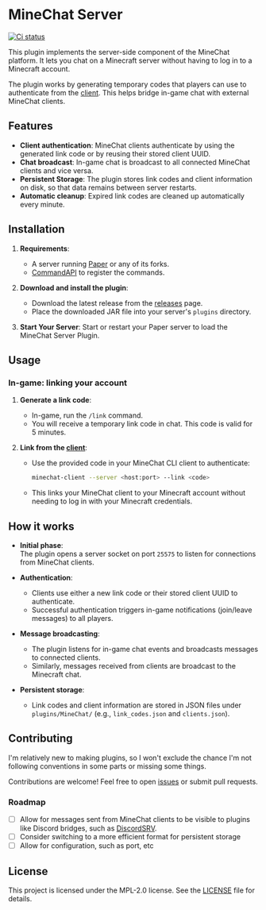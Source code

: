 # MineChat Server

[![Ci status](https://github.com/walker84837/MineChat-Server/actions/workflows/build.yml/badge.svg)](https://github.com/walker84837/MineChat-Server/actions/workflows/build.yml)

This plugin implements the server-side component of the MineChat platform. It lets you chat on a Minecraft server without having to log in to a Minecraft account.

The plugin works by generating temporary codes that players can use to authenticate from the [client](https://github.com/walker84837/minechat-client). This helps bridge in-game chat with external MineChat clients.

## Features

- **Client authentication**: MineChat clients authenticate by using the generated link code or by reusing their stored client UUID.
- **Chat broadcast**: In-game chat is broadcast to all connected MineChat clients and vice versa.
- **Persistent Storage**: The plugin stores link codes and client information on disk, so that data remains between server restarts.
- **Automatic cleanup**: Expired link codes are cleaned up automatically every minute.

## Installation

1. **Requirements**:
   - A server running [Paper](https://papermc.io/) or any of its forks.
   - [CommandAPI](https://commandapi.jorel.dev/) to register the commands.

2. **Download and install the plugin**:
   - Download the latest release from the [releases](https://github.com/walker84837/MineChat-Server/releases/latest) page.
   - Place the downloaded JAR file into your server's `plugins` directory.

3. **Start Your Server**: Start or restart your Paper server to load the MineChat Server Plugin.

## Usage

### In-game: linking your account

1. **Generate a link code**:
   - In-game, run the `/link` command.
   - You will receive a temporary link code in chat. This code is valid for 5 minutes.

2. **Link from the [client](https://github.com/walker84837/minechat-client)**:
   - Use the provided code in your MineChat CLI client to authenticate:
     ```bash
     minechat-client --server <host:port> --link <code>
     ```
   - This links your MineChat client to your Minecraft account without needing to log in with your Minecraft credentials.

## How it works

- **Initial phase**:  
  The plugin opens a server socket on port `25575` to listen for connections from MineChat clients.

- **Authentication**:
  - Clients use either a new link code or their stored client UUID to authenticate.
  - Successful authentication triggers in-game notifications (join/leave messages) to all players.
  
- **Message broadcasting**:
  - The plugin listens for in-game chat events and broadcasts messages to connected clients.
  - Similarly, messages received from clients are broadcast to the Minecraft chat.

- **Persistent storage**:
  - Link codes and client information are stored in JSON files under `plugins/MineChat/` (e.g., `link_codes.json` and `clients.json`).

## Contributing

I'm relatively new to making plugins, so I won't exclude the chance I'm not following conventions in some parts or missing some things.

Contributions are welcome! Feel free to open [issues](https://github.com/walker84837/MineChat-Server/issues) or submit pull requests.

### Roadmap

- [ ] Allow for messages sent from MineChat clients to be visible to plugins like Discord bridges, such as [DiscordSRV](https://github.com/DiscordSRV/DiscordSRV).
- [ ] Consider switching to a more efficient format for persistent storage
- [ ] Allow for configuration, such as port, etc

## License

This project is licensed under the MPL-2.0 license. See the [LICENSE](LICENSE) file for details.
